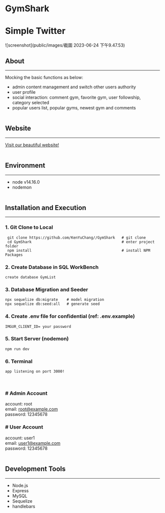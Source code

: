 # GymShark
# Simple Twitter

![screenshot](public/images/截圖 2023-06-24 下午9.47.53)

## About

---

Mocking the basic functions as below:

- admin content management and switch other users authority
- user profile
- social interaction: comment gym, favorite gym, user followship, category selected
- popular users list, popular gyms, newest gym and comments
  <br><br>

## Website

---

[Visit our beautiful website!](https://damp-thicket-93925-2b7d12d0c561.herokuapp.com/signin)
<br><br>


## Environment

---

- node v14.16.0
- nodemon
  <br><br>

## Installation and Execution

---

### 1. Git Clone to Local

```
 git clone https://github.com/KenYuChang//GymShark   # git clone
 cd GymShark                                         # enter project folder
 npm install                                         # install NPM Packages
```

### 2. Create Database in SQL WorkBench

```
create database GymList
```

### 3. Database Migration and Seeder

```
npx sequelize db:migrate    # model migration
npx sequelize db:seed:all   # generate seed
```

### 4. Create .env file for confidential (ref: .env.example)

```
IMGUR_CLIENT_ID= your password
```

### 5. Start Server (nodemon)

```
npm run dev
```

### 6. Terminal

```
app listening on port 3000!
```

<br>


### # Admin Account

account: root <br>
email: root@example.com <br>
password: 12345678 <br>

### # User Account

account: user1 <br>
email: user1@example.com <br>
password: 12345678 <br>
<br>

## Development Tools

---

- Node.js
- Express
- MySQL
- Sequelize
- handlebars
  <br><br>
  
